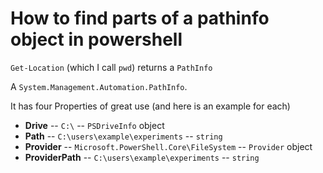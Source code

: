# How to find parts of a pathinfo object in powershell

`Get-Location` (which I call `pwd`) returns a `PathInfo`

A `System.Management.Automation.PathInfo`.

It has four Properties of great use (and here is an example for each)

- **Drive** -- `C:\` -- `PSDriveInfo` object
- **Path**         -- `C:\users\example\experiments` -- `string`
- **Provider**     -- `Microsoft.PowerShell.Core\FileSystem` -- `Provider` object
- **ProviderPath** -- `C:\users\example\experiments` -- `string`

